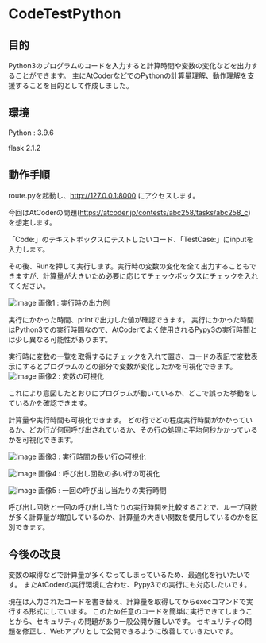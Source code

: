 # CodeTestPython

## 目的
Python3のプログラムのコードを入力すると計算時間や変数の変化などを出力することができます。
主にAtCoderなどでのPythonの計算量理解、動作理解を支援することを目的として作成しました。

## 環境
Python : 3.9.6

flask 2.1.2

## 動作手順

route.pyを起動し、http://127.0.0.1:8000
にアクセスします。

今回はAtCoderの問題(https://atcoder.jp/contests/abc258/tasks/abc258_c)
を想定します。

「Code:」のテキストボックスにテストしたいコード、「TestCase:」にinputを入力します。

その後、Runを押して実行します。実行時の変数の変化を全て出力することもできますが、計算量が大きいため必要に応じてチェックボックスにチェックを入れてください。

![image](https://user-images.githubusercontent.com/96227270/197346758-839d7b69-0b89-4b43-bb20-c9794babb407.png)
画像1 : 実行時の出力例

実行にかかった時間、printで出力した値が確認できます。
実行にかかった時間はPython3での実行時間なので、AtCoderでよく使用されるPypy3の実行時間とは少し異なる可能性があります。

実行時に変数の一覧を取得するにチェックを入れて置き、コードの表記で変数表示にするとプログラムのどの部分で変数が変化したかを可視化できます。
![image](https://user-images.githubusercontent.com/96227270/197346828-2dafe761-596d-48af-8df2-183e87eeec5f.png)
画像2 : 変数の可視化

これにより意図したとおりにプログラムが動いているか、どこで誤った挙動をしているかを確認できます。

計算量や実行時間も可視化できます。
どの行でどの程度実行時間がかかっているか、どの行が何回呼び出されているか、その行の処理に平均何秒かかっているかを可視化できます。

![image](https://user-images.githubusercontent.com/96227270/197347073-48ea5434-6c89-4380-a7f3-f45e8ee45545.png)
画像3 : 実行時間の長い行の可視化

![image](https://user-images.githubusercontent.com/96227270/197347099-a6ad56ad-f320-4f8f-97e7-e63dffb65df5.png)
画像4 : 呼び出し回数の多い行の可視化

![image](https://user-images.githubusercontent.com/96227270/197347114-44cac6bc-ff55-46cb-8831-706efcb926e2.png)
画像5 : 一回の呼び出し当たりの実行時間

呼び出し回数と一回の呼び出し当たりの実行時間を比較することで、ループ回数が多く計算量が増加しているのか、計算量の大きい関数を使用しているのかを区別できます。

## 今後の改良
変数の取得などで計算量が多くなってしまっているため、最適化を行いたいです。
またAtCoderの実行環境に合わせ、Pypy3での実行にも対応したいです。

現在は入力されたコードを書き替え、計算量を取得してからexecコマンドで実行する形式にしています。
このため任意のコードを簡単に実行できてしまうことから、セキュリティの問題があり一般公開が難しいです。
セキュリティの問題を修正し、Webアプリとして公開できるように改善していきたいです。

